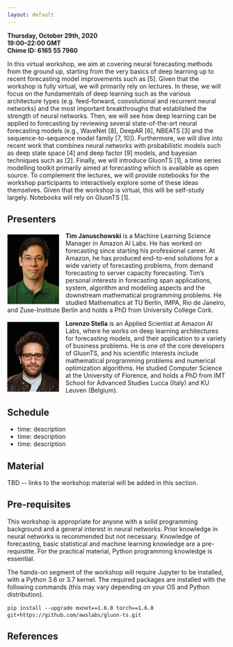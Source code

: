 ```yaml
---
layout: default
---
```


**Thursday, October 29th, 2020** <br>
**19:00–22:00 GMT** <br>
**Chime ID: 6165 55 7960**

In this virtual workshop, we aim at covering neural forecasting methods from the ground up, starting from the very basics of deep learning up to recent forecasting model improvements such as [5].
Given that the workshop is fully virtual, we will primarily rely on lectures.
In these, we will focus on the fundamentals of deep learning such as the various architecture types (e.g. feed-forward, convolutional and recurrent neural networks) and the most important breakthroughs that established the strength of neural networks.
Then, we will see how deep learning can be applied to forecasting by reviewing several state-of-the-art neural forecasting models (e.g., WaveNet [8], DeepAR [6], NBEATS [3] and the sequence-to-sequence model family [7, 10]).
Furthermore, we will dive into recent work that combines neural networks with probabilistic models such as deep state space [4] and deep factor [9] models, and bayesian techniques such as [2].
Finally, we will introduce GluonTS [1], a time series modelling toolkit primarily aimed at forecasting which is available as open source.
To complement the lectures, we will provide notebooks for the workshop participants to interactively explore some of these ideas themselves.
Given that the workshop is virtual, this will be self-study largely.
Notebooks will rely on GluonTS [1].

## Presenters

<p><img align="left" src="./assets/img/januschowski.jpeg" style="padding-right: 15px; padding-top: 5px;"/>
<b>Tim Januschowski</b> is a Machine Learning Science Manager in Amazon AI Labs. He has worked on forecasting since starting his professional career. At Amazon, he has produced end-to-end solutions for a wide variety of forecasting problems, from demand forecasting to server capacity forecasting. Tim’s personal interests in forecasting span applications, system, algorithm and modeling aspects and the downstream mathematical programming problems. He studied Mathematics at TU Berlin, IMPA, Rio de Janeiro, and Zuse-Institute Berlin and holds a PhD from University College Cork.
</p>

<p><img align="left" src="./assets/img/stella.jpeg" style="padding-right: 15px; padding-top: 5px;"/>
<b>Lorenzo Stella</b> is an Applied Scientist at Amazon AI Labs, where he works on deep learning architectures for forecasting models, and their application to a variety of business problems. He is one of the core developers of GluonTS, and his scientific interests include mathematical programming problems and numerical optimization algorithms. He studied Computer Science at the University of Florence, and holds a PhD from IMT School for Advanced Studies Lucca (Italy) and KU Leuven (Belgium).
</p>

## Schedule

* time: description
* time: description
* time: description

## Material

TBD -- links to the workshop material will be added in this section.

## Pre-requisites

This workshop is appropriate for anyone with a solid programming background and a general interest in neural networks. Prior knowledge in neural networks is recommended but not necessary.
Knowledge of forecasting, basic statistical and machine learning knowledge are a pre-requistite.
For the practical material, Python programming knowledge is essential.

The hands-on segment of the workshop will require Jupyter to be installed, with a Python 3.6 or 3.7 kernel.
The required packages are installed with the following commands (this may vary depending on your OS and Python distribution).

```
pip install --upgrade mxnet==1.6.0 torch==1.6.0 git+https://github.com/awslabs/gluon-ts.git
```

## References
